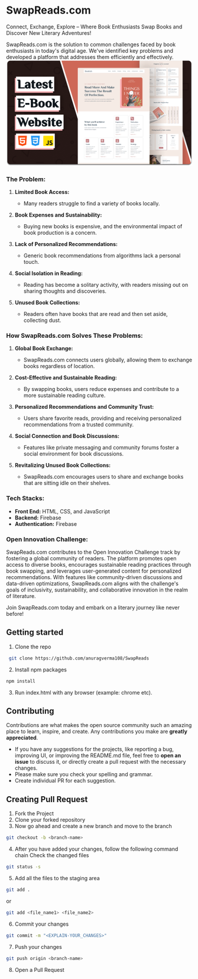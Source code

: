 # SwapReads.com

Connect, Exchange, Explore – Where Book Enthusiasts Swap Books and Discover New Literary Adventures!

SwapReads.com is the solution to common challenges faced by book enthusiasts in today's digital age. We've identified key problems and developed a platform that addresses them efficiently and effectively.
![Site preview](desktop.png)



### **The Problem:**

1. **Limited Book Access:**
   - Many readers struggle to find a variety of books locally.

2. **Book Expenses and Sustainability:**
   - Buying new books is expensive, and the environmental impact of book production is a concern.

3. **Lack of Personalized Recommendations:**
   - Generic book recommendations from algorithms lack a personal touch.

4. **Social Isolation in Reading:**
   - Reading has become a solitary activity, with readers missing out on sharing thoughts and discoveries.

5. **Unused Book Collections:**
   - Readers often have books that are read and then set aside, collecting dust.

### **How SwapReads.com Solves These Problems:**

1. **Global Book Exchange:**
   - SwapReads.com connects users globally, allowing them to exchange books regardless of location.

2. **Cost-Effective and Sustainable Reading:**
   - By swapping books, users reduce expenses and contribute to a more sustainable reading culture.

3. **Personalized Recommendations and Community Trust:**
   - Users share favorite reads, providing and receiving personalized recommendations from a trusted community.

4. **Social Connection and Book Discussions:**
   - Features like private messaging and community forums foster a social environment for book discussions.

5. **Revitalizing Unused Book Collections:**
   - SwapReads.com encourages users to share and exchange books that are sitting idle on their shelves.


### **Tech Stacks:**
- **Front End:** HTML, CSS, and JavaScript
- **Backend:** Firebase
- **Authentication:** Firebase

### **Open Innovation Challenge:**

SwapReads.com contributes to the Open Innovation Challenge track by fostering a global community of readers. The platform promotes open access to diverse books, encourages sustainable reading practices through book swapping, and leverages user-generated content for personalized recommendations. With features like community-driven discussions and data-driven optimizations, SwapReads.com aligns with the challenge's goals of inclusivity, sustainability, and collaborative innovation in the realm of literature.

Join SwapReads.com today and embark on a literary journey like never before!

## **Getting started**
1. Clone the repo

```sh
 git clone https://github.com/anuragverma108/SwapReads
```

2. Install npm packages
```sh
npm install
```
3. Run index.html with any browser (example: chrome etc).

## Contributing

Contributions are what makes the open source community such an amazing place to learn, inspire, and create. Any contributions you make are **greatly appreciated**.

- If you have any suggestions for the projects, like reporting a bug, improving UI, or improving the README.md file, feel free to **open an issue** to discuss it, or directly create a pull request with the necessary changes.
- Please make sure you check your spelling and grammar.
- Create individual PR for each suggestion.

## Creating Pull Request
1. Fork the Project
2. Clone your forked repository
3. Now go ahead and create a new branch and move to the branch
```sh
git checkout -b <branch-name>
```
4. After you have added your changes, follow the following command chain
   Check the changed files
```sh
git status -s
```

5. Add all the files to the staging area
```sh
git add .
```
 or
```sh
git add <file_name1> <file_name2>
```
6. Commit your changes
```sh
git commit -m "<EXPLAIN-YOUR_CHANGES>"
```
7. Push your changes
```sh
git push origin <branch-name>
```
8. Open a Pull Request 
